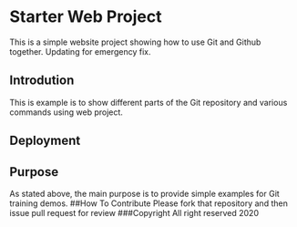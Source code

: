 # Starter Web Project
This is a simple website project showing how to use Git and Github together. Updating for emergency fix.
## Introdution
This is example is to show different parts of the Git repository and various commands using web project.
## Deployment

## Purpose
As stated above, the main purpose is to provide simple examples for Git training demos.
##How To Contribute
Please fork that repository and then issue pull request for review
###Copyright
All right reserved 2020